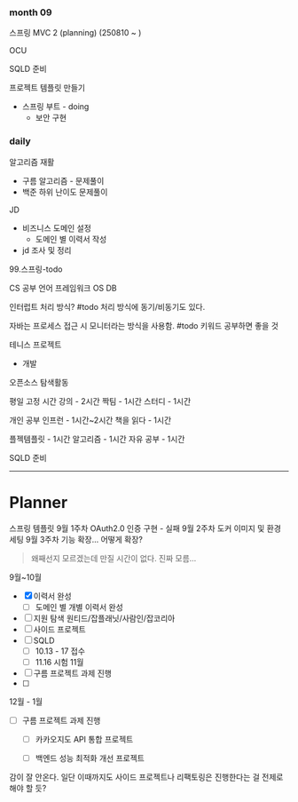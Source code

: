 ### month 09

스프링 MVC 2 (planning) (250810 ~ )

OCU

SQLD 준비

프로젝트 템플릿 만들기	
- 스프링 부트 - doing
	- 보안 구현

### daily
알고리즘 재활
- 구름 알고리즘 - 문제풀이
- 백준 하위 난이도 문제풀이

JD
- 비즈니스 도메인 설정
	- 도메인 별 이력서 작성
- jd 조사 및 정리

99.스프링-todo

CS 공부
언어
프레임워크
OS
DB

인터럽트 처리 방식?
#todo 처리 방식에 동기/비동기도 있다.

자바는 프로세스 접근 시 모니터라는 방식을 사용함.
#todo 키워드 공부하면 좋을 것


테니스 프로젝트
- 개발

오픈소스 탐색활동

평일 고정 시간
강의 - 2시간
짝팀 - 1시간
스터디 - 1시간

개인 공부
인프런 - 1시간~2시간
책을 읽다 - 1시간

플젝템플릿 - 1시간
알고리즘 - 1시간
자유 공부 - 1시간

SQLD 준비



---

# Planner

스프링 템플릿
9월 1주차 OAuth2.0 인증 구현 - 실패
9월 2주차 도커 이미지 및 환경 세팅
9월 3주차 기능 확장... 어떻게 확장?

> 왜째선지 모르겠는데 만질 시간이 없다. 진짜 모름...

9월~10월

- [x] 이력서 완성
	- [ ] 도메인 별 개별 이력서 완성
- [ ] 지원 탐색 원티드/잡플래닛/사람인/잡코리아
- [ ] 사이드 프로젝트
- [ ] SQLD
	- [ ] 10.13 - 17 접수
	- [ ] 11.16 시험
11월
- [ ] 구름 프로젝트 과제 진행
- [ ] 
12월 - 1월
- [ ] 구름 프로젝트 과제 진행
	- [ ] 카카오지도 API 통합 프로젝트
	- [ ] 백엔드 성능 최적화 개선 프로젝트


감이 잘 안온다. 일단 이때까지도 사이드 프로젝트나 리팩토링은 진행한다는 걸 전제로 해야 할 듯?
